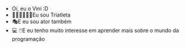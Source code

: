 - Oi, eu o Vini  :D
- 🏃‍♂️🚴‍♂️🏊‍♂️Eu sou Triatleta
- 🎭E eu sou ator também
- 💻 🖱️E eu tenho muito interesse em aprender mais sobre o mundo da programação 
